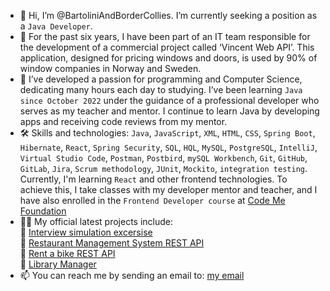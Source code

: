 - 👋 Hi, I’m @BartoliniAndBorderCollies. I’m currently seeking a position as a `Java Developer`.
- 🔭 For the past six years, I have been part of an IT team responsible for the development of a commercial project called ‘Vincent Web API’. This application, designed for pricing windows and doors, is used by 90% of window companies in Norway and Sweden.
- 👀 I’ve developed a passion for programming and Computer Science, dedicating many hours each day to studying. I’ve been learning `Java since October 2022` under the guidance of a professional developer who serves as my teacher and mentor. I continue to learn Java by developing apps and receiving code reviews from my mentor.
- 🛠 Skills and technologies: `Java`, `JavaScript`, `XML`, `HTML`, `CSS`, `Spring Boot`, `Hibernate`, `React`, `Spring Security`, `SQL`, `HQL`, `MySQL`, `PostgreSQL`, `IntelliJ`, `Virtual Studio Code`, `Postman`, `Postbird`, `mySQL Workbench`, `Git`, `GitHub`, `GitLab`, `Jira`, `Scrum methodology`, `JUnit`, `Mockito`, `integration testing`.
<br>  Currently, I'm learning `React` and other frontend technologies. To achieve this, I take classes with my developer mentor and teacher, and I have also enrolled in the `Frontend Developer course` at [Code Me Foundation](https://codeme.pl/b2b-en)
- 👩‍💻 My official latest projects include:
<br> 🔭 [Interview simulation excersise](https://github.com/BartoliniAndBorderCollies/EMS_junior_developer_interview)
<br> 🔭 [Restaurant Management System REST API](https://github.com/BartoliniAndBorderCollies/Restaurant_Management_System_REST_API)
<br> 🔭 [Rent a bike REST API](https://github.com/BartoliniAndBorderCollies/Bike.v2_REST_API)
<br> 🔭 [Library Manager](https://github.com/BartoliniAndBorderCollies/Library_Manager_Official)
- 📫 You can reach me by sending an email to: <a href="mailto:bartek.klodnicki@gmail.com">my email</a>

<!---
BartoliniAndBorderCollies/BartoliniAndBorderCollies is a ✨ special ✨ repository because its `README.md` (this file) appears on your GitHub profile.
You can click the Preview link to take a look at your changes.
--->
